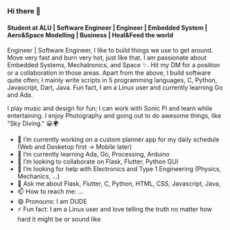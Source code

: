 ### Hi there 👋
#### Student at ALU | Software Engineer | Engineer | Embedded System | Aero&Space Modelling | Business | Heal&Feed the world

Engineer | Software Engineer, I like to build things we use to get around. Move very fast and burn very hot, just like that. I am passionate about Embedded Systems, Mechatronics, and Space ✨️. Hit my DM for a position or a collaboration in those areas.
Apart from the above, I build software quite often; I mainly write scripts in 5 programming languages, C, Python, Javascript, Dart, Java. Fun fact, I am a Linux user and currently learning Go and Ada.

I play music and design for fun; I can work with Sonic Pi and learn while entertaining. I enjoy Photography and going out to do awesome things, like "Sky Diving." 😀️🌍️

- 🔭 I’m currently working on a custom planner app for my daily schedule (Web and Desketop first -> Mobile later)
- 🌱 I’m currently learning Ada, Go, Processing, Arduino
- 👯 I’m looking to collaborate on Flask, Flutter, Python GUI
- 🤔 I’m looking for help with Electronics and Type 1 Engineering (Physics, Mechanics, ...)
- 💬 Ask me about Flask, Flutter, C, Python, HTML, CSS, Javascript, Java, 
- 📫 How to reach me: ...
- 😄 Pronouns: I am DUDE
- ⚡ Fun fact: I am a Linux user and love telling the truth no matter how hard it might be or sound like
